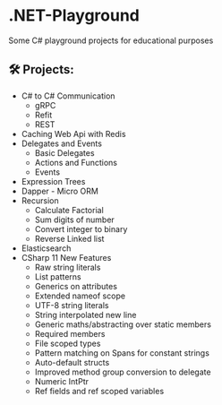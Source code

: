 # .NET-Playground
Some C# playground projects for educational purposes

## 🛠️ Projects:
- C# to C# Communication
  * gRPC
  * Refit
  * REST
- Caching Web Api with Redis
- Delegates and Events
  * Basic Delegates
  * Actions and Functions
  * Events
- Expression Trees
- Dapper - Micro ORM
- Recursion
  * Calculate Factorial
  * Sum digits of number
  * Convert integer to binary
  * Reverse Linked list
- Elasticsearch
- CSharp 11 New Features
  * Raw string literals
  * List patterns
  * Generics on attributes
  * Extended nameof scope
  * UTF-8 string literals
  * String interpolated new line
  * Generic maths/abstracting over static members
  * Required members
  * File scoped types
  * Pattern matching on Spans for constant strings
  * Auto-default structs
  * Improved method group conversion to delegate
  * Numeric IntPtr
  * Ref fields and ref scoped variables
